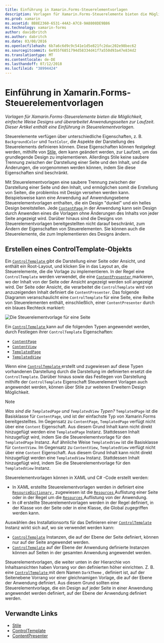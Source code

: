 ```yaml
---
title: Einführung in Xamarin.Forms-Steuerelementvorlagen
description: Vorlagen für Xamarin.Forms-Steuerelemente bieten die Möglichkeit, einfache Weise Designs und überarbeitet Anwendungsseiten zur Laufzeit. Dieser Artikel enthält eine Einführung in Steuerelementvorlagen.
ms.prod: xamarin
ms.assetid: 8B8E2360-6531-44A3-A7C8-9A8808DE9B86
ms.technology: xamarin-forms
author: davidbritch
ms.author: dabritch
ms.date: 03/08/2016
ms.openlocfilehash: 6b7a6c6d9c9c541e1d5e821fc2dac202e98bec62
ms.sourcegitcommit: 6e955f6851794d58334d41f7a550d93a47e834d2
ms.translationtype: MT
ms.contentlocale: de-DE
ms.lasthandoff: 07/12/2018
ms.locfileid: "38994424"
---
```

# <a name="introduction-to-xamarinforms-control-templates"></a>Einführung in Xamarin.Forms-Steuerelementvorlagen

_Vorlagen für Xamarin.Forms-Steuerelemente bieten die Möglichkeit, einfache Weise Designs und überarbeitet Anwendungsseiten zur Laufzeit. Dieser Artikel enthält eine Einführung in Steuerelementvorlagen._

Steuerelemente verfügen über unterschiedliche Eigenschaften, z. B. `BackgroundColor` und `TextColor`, die Aspekte der Darstellung des Steuerelements definieren können. Diese Eigenschaften können festgelegt werden, mithilfe von [Stile](~/xamarin-forms/user-interface/styles/index.md), dem kann geändert werden, zur Laufzeit, um das grundlegende Design zu implementieren. Allerdings Stile keine saubere Trennung zwischen der Darstellung einer Seite und den Inhalt, und die Änderungen, die vorgenommen werden können, indem Sie diese Eigenschaften sind beschränkt.

Mit Steuerelementvorlagen eine saubere Trennung zwischen der Darstellung einer Seite und den Inhalt, und ermöglichen somit die Erstellung von Seiten, die problemlos mit Design versehen werden kann. Beispielsweise kann eine Anwendung auf Anwendungsebene Steuerelementvorlagen enthalten, die ein Design "dunkel" und ein helles Design bereitstellen. Jede [ `ContentPage` ](xref:Xamarin.Forms.ContentPage) in der Anwendung kann sein Design durch Anwenden eines die Vorlagen ohne Änderungen des Inhalts von jeder Seite angezeigt wird. Darüber hinaus sind die Designs von Steuerelementvorlagen bereitgestellten nicht darauf beschränkt, zum Ändern der Eigenschaften von Steuerelementen. Sie können auch die Steuerelemente, die zum Implementieren des Designs ändern.

## <a name="creating-a-controltemplate"></a>Erstellen eines ControlTemplate-Objekts

Ein [ `ControlTemplate` ](xref:Xamarin.Forms.ControlTemplate) gibt die Darstellung einer Seite oder Ansicht, und enthält ein Root-Layout, und klicken Sie in das Layout an, die Steuerelemente, die die Vorlage zu implementieren. In der Regel eine `ControlTemplate` werden verwendet, die eine [ `ContentPresenter` ](xref:Xamarin.Forms.ContentPresenter) markieren, wo der Inhalt von der Seite oder Ansicht angezeigt werden soll angezeigt wird. Der Seite oder Ansicht, die verarbeitet die `ControlTemplate` wird von anzuzeigenden Inhalt definiert die `ContentPresenter`. Das folgende Diagramm veranschaulicht eine `ControlTemplate` für eine Seite, eine Reihe von Steuerelementen enthält, einschließlich, einer `ContentPresenter` durch ein blaues Rechteck markiert:

![](introduction-images/control-template.png "Die Steuerelementvorlage für eine Seite")

Ein [ `ControlTemplate` ](xref:Xamarin.Forms.ControlTemplate) kann auf die folgenden Typen angewendet werden, durch Festlegen ihrer `ControlTemplate` Eigenschaften:

- [`ContentPage`](xref:Xamarin.Forms.ContentPage)
- [`ContentView`](xref:Xamarin.Forms.ContentView)
- [`TemplatedPage`](xref:Xamarin.Forms.TemplatedPage)
- [`TemplatedView`](xref:Xamarin.Forms.TemplatedView)

Wenn eine [ `ControlTemplate` ](xref:Xamarin.Forms.ControlTemplate) erstellt und zugewiesen auf diese Typen vorhandenen Darstellung durch die Darstellung im definierten ersetzt die `ControlTemplate`. Darüber hinaus sowie das Festlegen von Darstellung mithilfe der `ControlTemplate` Eigenschaft Steuerelement Vorlagen auch angewendet werden, können über Stile zur weiteren Erweitern Design Möglichkeit.

> [!NOTE]
>  *Was sind die `TemplatedPage` und `TemplatedView` Typen?* `TemplatedPage` ist die Basisklasse für `ContentPage`, und ist der einfachste Typ von Xamarin.Forms bereitgestelltes. Im Gegensatz zu `ContentPage`, `TemplatedPage` verfügt nicht über eine `Content` Eigenschaft. Aus diesem Grund Inhalt kann nicht direkt hinzugefügt werden eine `TemplatedPage` Instanz. Stattdessen Inhalt hinzugefügt wird, indem Sie die Steuerelementvorlage für den `TemplatedPage` Instanz. Auf ähnliche Weise `TemplatedView` ist die Basisklasse für `ContentView`. Im Gegensatz zu `ContentView`, `TemplatedView` verfügt nicht über eine `Content` Eigenschaft. Aus diesem Grund Inhalt kann nicht direkt hinzugefügt werden eine `TemplatedView` Instanz. Stattdessen Inhalt hinzugefügt wird, indem Sie die Steuerelementvorlage für den `TemplatedView` Instanz.

Steuerelementvorlagen können in XAML und C# -Code erstellt werden:

- In XAML erstellte Steuerelementvorlagen werden in definiert eine [ `ResourceDictionary` ](xref:Xamarin.Forms.ResourceDictionary) , zugewiesen ist die [ `Resources` ](xref:Xamarin.Forms.VisualElement.Resources) Auflistung einer Seite oder in der Regel um die [ `Resources` ](xref:Xamarin.Forms.Application.Resources) Auflistung von der Anwendung.
- In c# erstellte Steuerelementvorlagen werden in der Regel definiert, in der Klasse von der Seite oder in eine Klasse, die Global zugegriffen werden kann.

Auswählen des Installationsorts für das Definieren einer [ `ControlTemplate` ](xref:Xamarin.Forms.ControlTemplate) Instanz wirkt sich auf, wo sie verwendet werden kann:

- [`ControlTemplate`](xref:Xamarin.Forms.ControlTemplate) Instanzen, die auf der Ebene der Seite definiert, können nur auf der Seite angewendet werden.
- [`ControlTemplate`](xref:Xamarin.Forms.ControlTemplate) auf der Ebene der Anwendung definierte Instanzen können auf Seiten in der gesamten Anwendung angewendet werden.

Steuerelementvorlagen, die weiter unten in der Hierarchie von Inhaltsansichten haben Vorrang vor den definierten höher einrichten. Z. B. eine [ `ControlTemplate` ](xref:Xamarin.Forms.ControlTemplate) mit dem Namen `DarkTheme` , definiert ist, auf der Seitenebene Vorrang vor einer gleichnamigen Vorlage, die auf der Ebene der Anwendung definiert. Aus diesem Grund sollten eine Steuerelementvorlage, die ein Design auf jeder Seite in einer Anwendung angewendet werden definiert, auf der Ebene der Anwendung definiert werden.


## <a name="related-links"></a>Verwandte Links

- [Stile](~/xamarin-forms/user-interface/styles/index.md)
- [ControlTemplate](xref:Xamarin.Forms.ControlTemplate)
- [ContentPresenter](xref:Xamarin.Forms.ContentPresenter)
